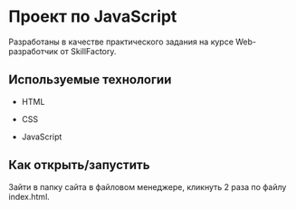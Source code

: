 # Проект по JavaScript

Разработаны в качестве практического задания на курсе Web-разработчик от SkillFactory.

## Используемые технологии

* HTML

* CSS

* JavaScript

## Как открыть/запустить

Зайти в папку сайта в файловом менеджере, кликнуть 2 раза по файлу index.html.
